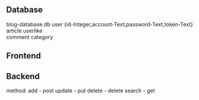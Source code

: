 ## Database

blog-database.db
user {id-Integer,account-Text,password-Text,token-Text} 
article 
userlike  
comment 
category 

## Frontend



## Backend

method:
add - post
update - put
delete - delete
search - get


